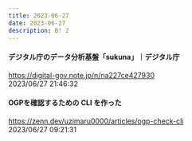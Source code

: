 ```yaml
---
title: 2023-06-27
date: 2023-06-27
description: B! 2
---
```


#### デジタル庁のデータ分析基盤「sukuna」｜デジタル庁
https://digital-gov.note.jp/n/na227ce427930<br>
2023/06/27 21:46:32<br>


#### OGPを確認するための CLI を作った
https://zenn.dev/uzimaru0000/articles/ogp-check-cli<br>
2023/06/27 09:21:31<br>


